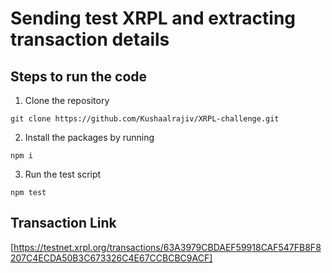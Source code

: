 # Sending test XRPL and extracting transaction details

## Steps to run the code

1. Clone the repository
```shell
git clone https://github.com/Kushaalrajiv/XRPL-challenge.git
```

2. Install the packages by running
```shell
npm i
```
3. Run the test script
```shell
npm test
```

## Transaction Link

[https://testnet.xrpl.org/transactions/63A3979CBDAEF59918CAF547FB8F8207C4ECDA50B3C673326C4E67CCBCBC9ACF]
